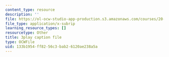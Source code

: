 ```yaml
---
content_type: resource
description: ''
file: https://ol-ocw-studio-app-production.s3.amazonaws.com/courses/20-219-becoming-the-next-bill-nye-writing-and-hosting-the-educational-show-january-iap-2015/133b1954ff8256c3bab26120ae238a5a_aHygKFodPKg.vtt
file_type: application/x-subrip
learning_resource_types: []
resourcetype: Other
title: 3play caption file
type: OCWFile
uid: 133b1954-ff82-56c3-bab2-6120ae238a5a
---
```

